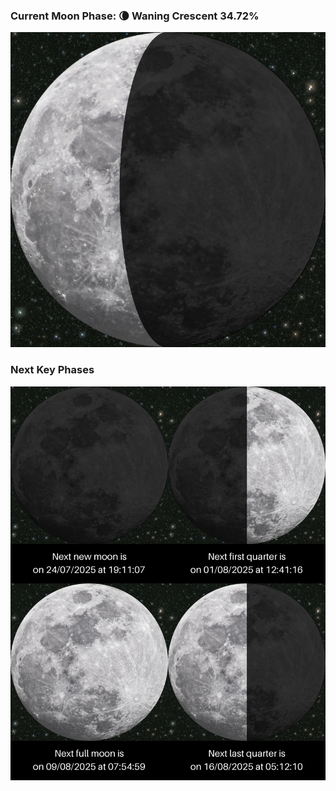 ### Current Moon Phase: 🌘 Waning Crescent 34.72%
![Moon Phase](moonphase.png)
### Next Key Phases
![Gallery](gallery.png)
